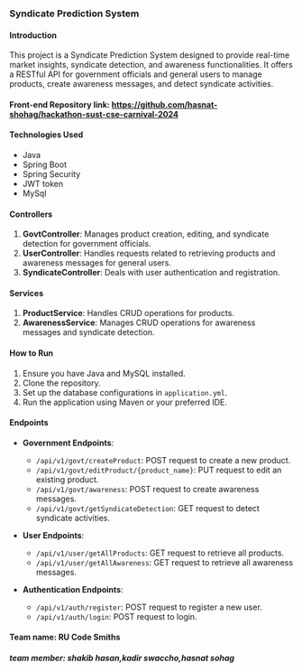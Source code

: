 ### Syndicate Prediction System

#### Introduction
This project is a Syndicate Prediction System designed to provide real-time market insights, syndicate detection, and awareness functionalities. It offers a RESTful API for government officials and general users to manage products, create awareness messages, and detect syndicate activities.

#### Front-end Repository link: https://github.com/hasnat-shohag/hackathon-sust-cse-carnival-2024

#### Technologies Used
- Java
- Spring Boot
- Spring Security
- JWT token
- MySql

#### Controllers
1. **GovtController**: Manages product creation, editing, and syndicate detection for government officials.
2. **UserController**: Handles requests related to retrieving products and awareness messages for general users.
3. **SyndicateController**: Deals with user authentication and registration.

#### Services
1. **ProductService**: Handles CRUD operations for products.
2. **AwarenessService**: Manages CRUD operations for awareness messages and syndicate detection.

#### How to Run
1. Ensure you have Java and MySQL installed.
2. Clone the repository.
3. Set up the database configurations in `application.yml`.
4. Run the application using Maven or your preferred IDE.

#### Endpoints
- **Government Endpoints**:
  - `/api/v1/govt/createProduct`: POST request to create a new product.
  - `/api/v1/govt/editProduct/{product_name}`: PUT request to edit an existing product.
  - `/api/v1/govt/awareness`: POST request to create awareness messages.
  - `/api/v1/govt/getSyndicateDetection`: GET request to detect syndicate activities.

- **User Endpoints**:
  - `/api/v1/user/getAllProducts`: GET request to retrieve all products.
  - `/api/v1/user/getAllAwareness`: GET request to retrieve all awareness messages.

- **Authentication Endpoints**:
  - `/api/v1/auth/register`: POST request to register a new user.
  - `/api/v1/auth/login`: POST request to login.

#### Team name: RU Code Smiths
  ##### team member: shakib hasan,kadir swaccho,hasnat sohag
